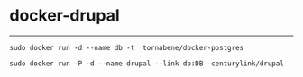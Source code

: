 docker-drupal
=============
  ***
    sudo docker run -d --name db -t  tornabene/docker-postgres
  
    sudo docker run -P -d --name drupal --link db:DB  centurylink/drupal
